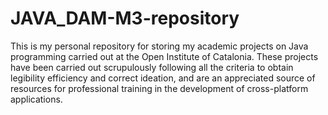 # JAVA_DAM-M3-repository
This is my personal repository for storing my academic projects on Java programming carried out at the Open Institute of Catalonia. These projects have been carried out scrupulously following all the criteria to obtain legibility efficiency and correct ideation, and are an appreciated source of resources for professional training in the development of cross-platform applications.
